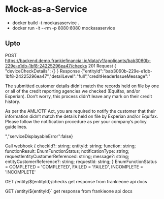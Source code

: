# Mock-as-a-Service
* docker build -t mockasaservice .
* docker run -it --rm -p 8080:8080 mockasaservice

## Upto

POST https://backend.demo.frankiefinancial.io/data/v1/applicants/bab3060b-229e-e1db-1bf8-24225296ea47/checks
201
Request
{
  "deviceCheckDetails": {}
}
Response
{"entityId":"bab3060b-229e-e1db-1bf8-24225296ea47","detailLevel":"full","creditHeaderIssueMessage":"<p>The submitted customer details didn’t match the records held on file by one or all of the credit reporting agencies we checked (Equifax, and/or Experian). Don’t worry, this process didn’t leave any mark on their credit history.</p><p>As per the AML/CTF Act, you are required to notify the customer that their information didn’t match the details held on file by Experian and/or Equifax. Please follow the notification procedure as per your company’s policy guidelines.</p>","serviceDisplayableError":false}


Call webhook
{
   checkId?: string;
  entityId: string;
  function: string;
  functionResult: EnumFunctionStatus;
  notificationType: string;
  requestIentityCustomerReferenced: string;
  message?: string;
  entityCustomerReference?: string;
  requestId: string;
}
EnumFunctionStatus =
 COMPLETED = 'COMPLETED',
    FAILED = 'FAILED',
    INCOMPLETE = 'INCOMPLETE'


GET /entity/${entityId}/checks
get response from frankieone api docs

GET /entity/${entityId}`
get response from frankieone api docs

